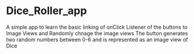 # Dice_Roller_app
A simple app to learn the basic linking of onClick Listener of the buttons to Image Views and Randomly chnage the image views
The button generates two random numbers between 0-6 and is represented as an image view of Dice
